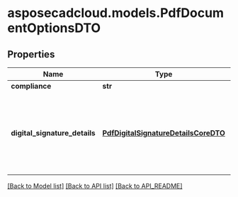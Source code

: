 # asposecadcloud.models.PdfDocumentOptionsDTO

## Properties
Name | Type | Description | Notes
------------ | ------------- | ------------- | -------------
**compliance** | **str** |  | 
**digital_signature_details** | [**PdfDigitalSignatureDetailsCoreDTO**](PdfDigitalSignatureDetailsCoreDTO.md) | Gets or sets a digital signature details. If not set, then no signing will be performed. | [optional] 

[[Back to Model list]](API_README.md#documentation-for-models) [[Back to API list]](API_README.md#documentation-for-api-endpoints) [[Back to API_README]](API_README.md)


